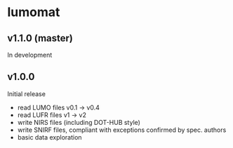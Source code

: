 # lumomat

## v1.1.0 (master)

In development

## v1.0.0

Initial release
 - read LUMO files v0.1 -> v0.4
 - read LUFR files v1 -> v2
 - write NIRS files (including DOT-HUB style)
 - write SNIRF files, compliant with exceptions confirmed by spec. authors
 - basic data exploration




